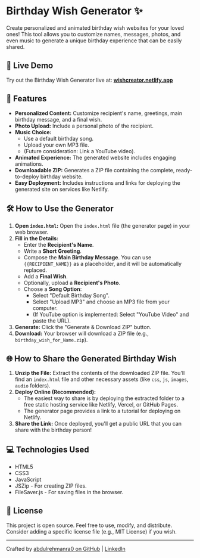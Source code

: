 # Birthday Wish Generator ✨

Create personalized and animated birthday wish websites for your loved ones! This tool allows you to customize names, messages, photos, and even music to generate a unique birthday experience that can be easily shared.

## 🎈 Live Demo

Try out the Birthday Wish Generator live at: **[wishcreator.netlify.app](https://wishcreator.netlify.app/)**

## 🚀 Features

*   **Personalized Content:** Customize recipient's name, greetings, main birthday message, and a final wish.
*   **Photo Upload:** Include a personal photo of the recipient.
*   **Music Choice:**
    *   Use a default birthday song.
    *   Upload your own MP3 file.
    *   (Future consideration: Link a YouTube video).
*   **Animated Experience:** The generated website includes engaging animations.
*   **Downloadable ZIP:** Generates a ZIP file containing the complete, ready-to-deploy birthday website.
*   **Easy Deployment:** Includes instructions and links for deploying the generated site on services like Netlify.

## 🛠️ How to Use the Generator

1.  **Open `index.html`:** Open the `index.html` file (the generator page) in your web browser.
2.  **Fill in the Details:**
    *   Enter the **Recipient's Name**.
    *   Write a **Short Greeting**.
    *   Compose the **Main Birthday Message**. You can use `{{RECIPIENT_NAME}}` as a placeholder, and it will be automatically replaced.
    *   Add a **Final Wish**.
    *   Optionally, upload a **Recipient's Photo**.
    *   Choose a **Song Option**:
        *   Select "Default Birthday Song".
        *   Select "Upload MP3" and choose an MP3 file from your computer.
        *   (If YouTube option is implemented: Select "YouTube Video" and paste the URL).
3.  **Generate:** Click the "Generate & Download ZIP" button.
4.  **Download:** Your browser will download a ZIP file (e.g., `birthday_wish_for_Name.zip`).

## 🌐 How to Share the Generated Birthday Wish

1.  **Unzip the File:** Extract the contents of the downloaded ZIP file. You'll find an `index.html` file and other necessary assets (like `css`, `js`, `images`, `audio` folders).
2.  **Deploy Online (Recommended):**
    *   The easiest way to share is by deploying the extracted folder to a free static hosting service like Netlify, Vercel, or GitHub Pages.
    *   The generator page provides a link to a tutorial for deploying on Netlify.
3.  **Share the Link:** Once deployed, you'll get a public URL that you can share with the birthday person!

## 💻 Technologies Used

*   HTML5
*   CSS3
*   JavaScript
*   JSZip - For creating ZIP files.
*   FileSaver.js - For saving files in the browser.


## 📜 License

This project is open source. Feel free to use, modify, and distribute. Consider adding a specific license file (e.g., MIT License) if you wish.

---

Crafted by [abdulrehmanra0 on GitHub](https://github.com/abdulrehmanra0) | [LinkedIn](https://www.linkedin.com/in/abdulrehmanra0/)
